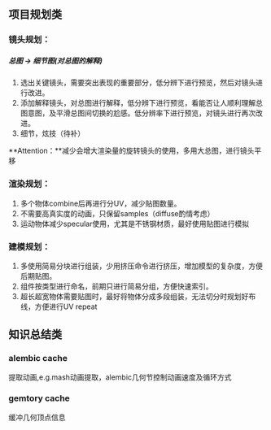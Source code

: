 

## 项目规划类

### 镜头规划：

##### 总图 → 细节图(对总图的解释)

1. 选出关键镜头，需要突出表现的重要部分，低分辨下进行预览，然后对镜头进行改进。
2. 添加解释镜头，对总图进行解释，低分辨下进行预览，看能否让人顺利理解总图意图，及平滑总图间切换的尬感。低分辨率下进行预览，对镜头进行再次改进。
3. 细节，炫技（待补）

**Attention：**减少会增大渲染量的旋转镜头的使用，多用大总图，进行镜头平移

### 渲染规划：

1. 多个物体combine后再进行分UV，减少贴图数量。
2. 不需要高真实度的动画，只保留samples（diffuse酌情考虑）
3. 运动物体减少specular使用，尤其是不锈钢材质，最好使用贴图进行模拟

### 建模规划：

1. 多使用简易分块进行组装，少用挤压命令进行挤压，增加模型的复杂度，方便后期贴图。
2. 组件按类型进行命名，前期只进行简易分组，方便快速索引。
3. 超长超宽物体需要贴图时，最好将物体分成多段组装，无法切分时规划好布线，方便进行UV repeat



## 知识总结类

### alembic cache

 提取动画,e.g.mash动画提取，alembic几何节控制动画速度及循环方式

### gemtory cache

 缓冲几何顶点信息

